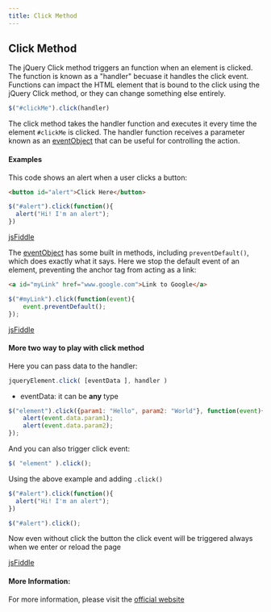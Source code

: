 ```yaml
---
title: Click Method
---
```


## Click Method

The jQuery Click method triggers an function when an element is clicked. The function is known as a "handler" becuase it handles the click event. Functions can impact the HTML element that is bound to the click using the jQuery Click method, or they can change something else entirely.

```javascript
$("#clickMe").click(handler)
```

The click method takes the handler function and executes it every time the element `#clickMe` is clicked. The handler function receives a parameter known as an [eventObject](http://api.jquery.com/Types/#Event) that can be useful for controlling the action. 

#### Examples
This code shows an alert when a user clicks a button:

```html
<button id="alert">Click Here</button>
```

```javascript
$("#alert").click(function(){
  alert("Hi! I'm an alert");
})
```

[jsFiddle](https://jsfiddle.net/pL63cL6m/)

The [eventObject](http://api.jquery.com/Types/#Event) has some built in methods, including `preventDefault()`, which does exactly what it says. Here we stop the default event of an element, preventing the anchor tag from acting as a link:

```html
<a id="myLink" href="www.google.com">Link to Google</a>
```

```javascript
$("#myLink").click(function(event){
	event.preventDefault();
});
```

[jsFiddle](https://jsfiddle.net/dy457gbh/)

#### More two way to play with click method
Here you can pass data to the handler:
```javascript
jqueryElement.click( [eventData ], handler )
```
* eventData: it can be **any** type 

```javascript
$("element").click({param1: "Hello", param2: "World"}, function(event){
    alert(event.data.param1);
    alert(event.data.param2);
});
```

And you can also trigger click event:
```javascript
$( "element" ).click();
```
Using the above example and adding `.click()`
```javascript
$("#alert").click(function(){
  alert("Hi! I'm an alert");
})

$("#alert").click();
```
Now even without click the button the click event will be triggered always when we enter or reload the page

[jsFiddle](https://jsfiddle.net/gspk6gxt/)

#### More Information:

For more information, please visit the [official website](https://api.jquery.com/click/#click) 


